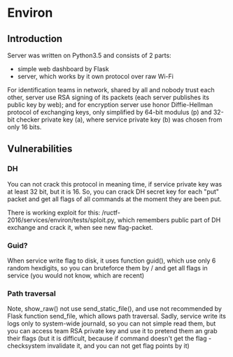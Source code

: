 # Environ

## Introduction

Server was written on Python3.5 and consists of 2 parts:
+   simple web dashboard by Flask
+   server, which works by it own protocol over raw Wi-Fi

For identification teams in network, shared by all and nobody trust each other, server use RSA signing of its packets (each server publishes its public key by web); and for encryption server use honor Diffie-Hellman protocol of exchanging keys, only simplified by 64-bit modulus (p) and 32-bit checker private key (a), where service private key (b) was chosen from only 16 bits.

## Vulnerabilities

### DH

You can not crack this protocol in meaning time, if service private key was at least 32 bit, but it is 16. So, you can crack DH secret key for each "put" packet and get all flags of all commands at the moment they are been put.

There is working exploit for this: /ructf-2016/services/environ/tests/sploit.py, which remembers public part of DH exchange and crack it, when see new flag-packet.

### Guid?

When service write flag to disk, it uses function guid(), which use only 6 random hexdigits, so you can bruteforce them by /<some> and get all flags in service (you would not know, which are recent)

### Path traversal

Note, show_raw() not use send_static_file(), and use not recommended by Flask function send_file, which allows path traversal.
Sadly, service write its logs only to system-wide journald, so you can not simple read them, but you can access team RSA private key and use it to pretend them an grab their flags (but it is difficult, because if command doesn't get the flag - checksystem invalidate it, and you can not get flag points by it)
